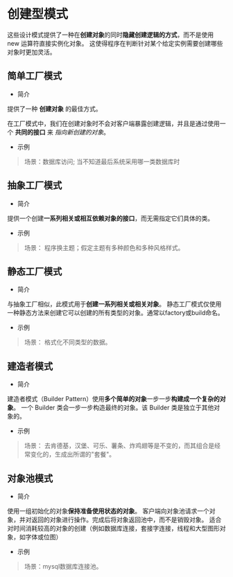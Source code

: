 # 创建型模式

这些设计模式提供了一种在**创建对象**的同时**隐藏创建逻辑的方式**，而不是使用 new 运算符直接实例化对象。
这使得程序在判断针对某个给定实例需要创建哪些对象时更加灵活。

## 简单工厂模式

* 简介

提供了一种 **创建对象** 的最佳方式。

在工厂模式中，我们在创建对象时不会对客户端暴露创建逻辑，并且是通过使用一个 **共同的接口** 来 *指向新创建的对象*。

* 示例

> 场景：数据库访问; 当不知道最后系统采用哪一类数据库时

## 抽象工厂模式

* 简介

提供一个创建**一系列相关或相互依赖对象的接口**，而无需指定它们具体的类。

* 示例

>场景： 程序换主题；假定主题有多种颜色和多种风格样式。

## 静态工厂模式

* 简介

与抽象工厂相似，此模式用于**创建一系列相关或相关对象**。
静态工厂模式仅使用一种静态方法来创建它可以创建的所有类型的对象。通常以factory或build命名。

* 示例

>场景： 格式化不同类型的数据。

## 建造者模式

* 简介

建造者模式（Builder Pattern）使用**多个简单的对象**一步一步**构建成一个复杂的对象**。
一个 Builder 类会一步一步构造最终的对象。该 Builder 类是独立于其他对象的。

* 示例

>场景： 去肯德基，汉堡、可乐、薯条、炸鸡翅等是不变的，而其组合是经常变化的，生成出所谓的"套餐"。

## 对象池模式

* 简介

使用一组初始化的对象**保持准备使用状态的对象**。
客户端向对象池请求一个对象，并对返回的对象进行操作。完成后将对象返回池中，而不是销毁对象。
适合对时间消耗较高的对象的创建（例如数据库连接，套接字连接，线程和大型图形对象，如字体或位图）

* 示例

>场景：mysql数据库连接池。
